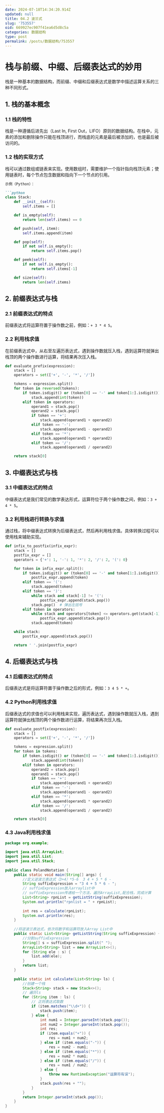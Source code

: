 ```yaml
---
date: 2024-07-18T14:34:20.914Z
updated: null
title: 04.2 波兰式
slug: '753557'
oid: 669927ec907f41ea6d5d8c5a
categories: 数据结构
type: post
permalink: /posts/数据结构/753557
---
```



# 栈与前缀、中缀、后缀表达式的妙用

栈是一种基本的数据结构，而前缀、中缀和后缀表达式是数学中描述运算关系的三种不同形式。

## 1. 栈的基本概念

### 1.1 栈的特性

栈是一种遵循后进先出（Last In, First Out，LIFO）原则的数据结构。在栈中，元素的添加和删除操作只能在栈顶进行，而栈底的元素是最后被添加的，也是最后被访问的。

### 1.2 栈的实现方式

栈可以通过数组或链表来实现。使用数组时，需要维护一个指针指向栈顶元素；使用链表时，每个节点包含数据和指向下一个节点的引用。

```markdown
示例（Python）：

```python
class Stack:
    def __init__(self):
        self.items = []

    def is_empty(self):
        return len(self.items) == 0

    def push(self, item):
        self.items.append(item)

    def pop(self):
        if not self.is_empty():
            return self.items.pop()

    def peek(self):
        if not self.is_empty():
            return self.items[-1]

    def size(self):
        return len(self.items)
```

## 2. 前缀表达式与栈

### 2.1 前缀表达式的特点

前缀表达式将运算符置于操作数之前，例如：`+ 3 * 4 5`。

### 2.2 利用栈求值

在前缀表达式中，从右至左遍历表达式，遇到操作数就压入栈，遇到运算符就弹出栈顶的两个操作数进行运算，将结果再次压入栈。

```python
def evaluate_prefix(expression):
    stack = []
    operators = set(['+', '-', '*', '/'])

    tokens = expression.split()
    for token in reversed(tokens):
        if token.isdigit() or (token[0] == '-' and token[1:].isdigit()):
            stack.append(int(token))
        elif token in operators:
            operand1 = stack.pop()
            operand2 = stack.pop()
            if token == '+':
                stack.append(operand1 + operand2)
            elif token == '-':
                stack.append(operand1 - operand2)
            elif token == '*':
                stack.append(operand1 * operand2)
            elif token == '/':
                stack.append(operand1 / operand2)

    return stack[0]
```

## 3. 中缀表达式与栈

### 3.1 中缀表达式的特点

中缀表达式是我们常见的数学表达形式，运算符位于两个操作数之间，例如：`3 + 4 * 5`。

### 3.2 利用栈进行转换与求值

通过栈，将中缀表达式转换为后缀表达式，然后再利用栈求值。具体转换过程可以使用栈来辅助实现。


```python
def infix_to_postfix(infix_expr):
    stack = []
    postfix_expr = []
    operators = {'+': 1, '-': 1, '*': 2, '/': 2, '(': 0}

    for token in infix_expr.split():
        if token.isdigit() or (token[0] == '-' and token[1:].isdigit()):
            postfix_expr.append(token)
        elif token == '(':
            stack.append(token)
        elif token == ')':
            while stack and stack[-1] != '(':
                postfix_expr.append(stack.pop())
            stack.pop()  # 弹出左括号
        elif token in operators:
            while stack and operators[token] <= operators.get(stack[-1], 0):
                postfix_expr.append(stack.pop())
            stack.append(token)

    while stack:
        postfix_expr.append(stack.pop())

    return ' '.join(postfix_expr)
```

## 4. 后缀表达式与栈

### 4.1 后缀表达式的特点

后缀表达式是将运算符置于操作数之后的形式，例如：`3 4 5 * +`。

### 4.2 Python利用栈求值

后缀表达式的求值也可以利用栈来实现，遍历表达式，遇到操作数就压入栈，遇到运算符就弹出栈顶的两个操作数进行运算，将结果再次压入栈。

```python
def evaluate_postfix(expression):
    stack = []
    operators = set(['+', '-', '*', '/'])

    tokens = expression.split()
    for token in tokens:
        if token.isdigit() or (token[0] == '-' and token[1:].isdigit()):
            stack.append(int(token))
        elif token in operators:
            operand2 = stack.pop()
            operand1 = stack.pop()
            if token == '+':
                stack.append(operand1 + operand2)
            elif token == '-':
                stack.append(operand1 - operand2)
            elif token == '*':
                stack.append(operand1 * operand2)
            elif token == '/':
                stack.append(operand1 / operand2)

    return stack[0]
```

### 4.3 Java利用栈求值

```java
package org.example;  
  
import java.util.ArrayList;  
import java.util.List;  
import java.util.Stack;  
  
public class PolandNotation {  
    public static void main(String[] args) {  
        //定义逆波兰表达式（3+4）*5-6  3 4 + 5 * 6 -  
        String suffixExpression = "3 4 + 5 * 6 - ";  
        // suffixExpression放入arraylist中  
        // suffixExpression传递给一个方法，遍历ArrayList,配合栈，完成计算  
        List<String> rpnList = getListString(suffixExpression);  
        System.out.println("rpnlist = " + rpnList);  
  
        int res = calculate(rpnList);  
        System.out.println(res);  
    }  
  
    //将逆波兰表达式，依次将数字和运算符放入Array List中  
    public static List<String> getListString(String suffixExpression) {  
        //分割suffixExpression  
        String[] s = suffixExpression.split(" ");  
        ArrayList<String> list = new ArrayList<>();  
        for (String ele : s) {  
            list.add(ele);  
        }  
        return list;  
    }  
  
    public static int calculate(List<String> ls) {  
        //创建一个栈  
        Stack<String> stack = new Stack<>();  
        // 遍历ls  
        for (String item : ls) {  
            // 正则表达式取数  
            if (item.matches("\\d+")) {  
                stack.push(item);  
            } else {  
                int num1 = Integer.parseInt(stack.pop());  
                int num2 = Integer.parseInt(stack.pop());  
                int res;  
                if (item.equals("+")) {  
                    res = num1 + num2;  
                } else if (item.equals("-")) {  
                    res = num2 - num1;  
                } else if (item.equals("*")) {  
                    res = num2 * num1;  
                } else if (item.equals("/")) {  
                    res = num1 / num2;  
                } else {  
                    throw new RuntimeException("运算符有误");  
                }  
                stack.push(res + "");  
            }  
        }  
        return Integer.parseInt(stack.pop());  
    }  
}
```